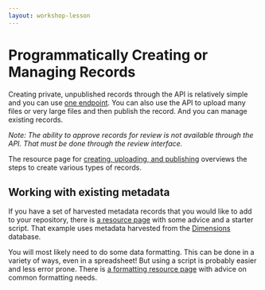 ```yaml
---
layout: workshop-lesson
---
```


# Programmatically Creating or Managing Records

Creating private, unpublished records through the API is relatively simple and you can use <a href="https://docs.figshare.com/#private_article" target="_blank">one endpoint</a>. You can also use the API to upload many files or very large files and then publish the record. And you can manage existing records.

*Note: The ability to approve records for review is not available through the API. That must be done through the review interface.*

The resource page for <a href="https://amckennafoster.github.io/figshare-api-workshop.github.io/resources/create-upload-publish.html" target="_blank">creating, uploading, and publishing</a> overviews the steps to create various types of records.

## Working with existing metadata

If you have a set of harvested metadata records that you would like to add to your repository, there is <a href="https://amckennafoster.github.io/figshare-api-workshop.github.io/resources/batch-upload-from-source.html" target="_blank">a resource page</a> with some advice and a starter script. That example uses metadata harvested from the [Dimensions](https://www.dimensions.ai/) database.

You will most likely need to do some data formatting. This can be done in a variety of ways, even in a spreadsheet! But using a script is probably easier and less error prone. There is <a href="https://amckennafoster.github.io/figshare-api-workshop.github.io/resources/formatting.html" target="_blank">a formatting resource page</a> with advice on common formatting needs.
